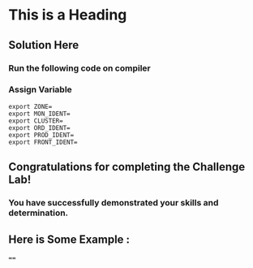 # This is a Heading

## Solution Here

### Run the following code on compiler

### Assign Variable
```
export ZONE=
export MON_IDENT=
export CLUSTER=
export ORD_IDENT=
export PROD_IDENT=
export FRONT_IDENT=
```
## Congratulations  for completing the Challenge Lab!

### You have successfully demonstrated your skills and determination.


## Here is Some Example :
``` == ``` 
